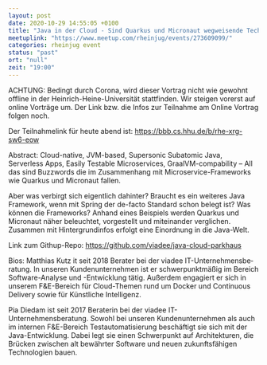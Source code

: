 ```yaml
---
layout: post
date: 2020-10-29 14:55:05 +0100
title: "Java in der Cloud - Sind Quarkus und Micronaut wegweisende Technologien? "
meetuplink: "https://www.meetup.com/rheinjug/events/273609099/"
categories: rheinjug event
status: "past"
ort: "null"
zeit: "19:00"
---
```


ACHTUNG: Bedingt durch Corona, wird dieser Vortrag nicht wie gewohnt offline in der Heinrich-Heine-Universität stattfinden. Wir steigen vorerst auf online Vorträge um. Der Link bzw. die Infos zur Teilnahme am Online Vortrag folgen noch.
 
Der Teilnahmelink für heute abend ist: <a href="https://bbb.cs.hhu.de/b/rhe-xrg-sw6-eow" class="linkified">https://bbb.cs.hhu.de/b/rhe-xrg-sw6-eow</a>
 
Abstract:
Cloud-native, JVM-based, Supersonic Subatomic Java, Serverless Apps, Easily Testable Microservices, GraalVM-compability – All das sind Buzzwords die im Zusammenhang mit Microservice-Frameworks wie Quarkus und Micronaut fallen.
 
Aber was verbirgt sich eigentlich dahinter? Braucht es ein weiteres Java Framework, wenn mit Spring der de-facto Standard schon belegt ist? Was können die Frameworks? Anhand eines Beispiels werden Quarkus und Micronaut näher beleuchtet, vorgestellt und miteinander verglichen. Zusammen mit Hintergrundinfos erfolgt eine Einordnung in die Java-Welt.
 
Link zum Githup-Repo: <a href="https://github.com/viadee/java-cloud-parkhaus" class="linkified">https://github.com/viadee/java-cloud-parkhaus</a>
 
Bios:
Matthias Kutz it seit 2018 Berater bei der viadee IT-Unternehmensbe­ratung. In unseren Kundenunternehmen ist er schwerpunktmäßig im Bereich Software-Analyse und -Entwicklung tätig. Außerdem engagiert er sich in unserem F&amp;E-Bereich für Cloud-Themen rund um Docker und Continuous Delivery sowie für Künstliche Intelligenz.
 
Pia Diedam ist seit 2017 Beraterin bei der viadee IT-Unternehmensberatung.­ Sowohl bei unseren Kundenunternehmen als auch im internen F&amp;E-Bereich Testautomatisierung beschäftigt sie sich mit der Java-Entwicklung. Dabei legt sie einen Schwerpunkt auf Architekturen, die Brücken zwischen alt bewährter Software und neuen zukunftsfähigen Technologien bauen.
 
